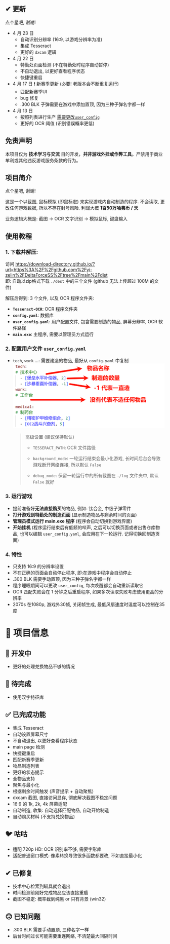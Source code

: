 ## ✔ 更新
点个星吧, 谢谢!  
* 4 月 23 日
  * 自动识别分辨率 (16:9, 以游戏分辨率为准)
  * 集成 Tesseract
  * 更好的 `dxcam` 逻辑
* 4 月 22 日
  * 特勤处页面检测 (不在特勤处时程序自动暂停)
  * 不自动退出, 以更好查看程序状态
  * 快捷键重启
* 4 月 17 日 ❗ 新赛季更新 (必要! 老版本会不断重复运行)
  * 匹配新赛季UI
  * bug 修复
  * .300 BLK 子弹需要在游戏中添加置顶, 因为三种子弹名字都一样
* 4 月 13 日
  * 按照列表进行生产 [需要更改`user_config`](#3-配置用户文件-user_configyaml)
  * 更好的 OCR 阈值 (识别错误概率更低)

## 免责声明
本项目仅为 **技术学习与交流** 目的开发，**并非游戏外挂或作弊工具**。严禁用于商业牟利或其他违反游戏服务条款的行为。

## 项目简介  
点个星吧, 谢谢!  

这是一个以截图, 鼠标模拟 (即鼠标宏) 来实现游戏内自动制造的程序. 不会读取, 更改任何游戏数据, 所以不存在封号风险. 利润大概 **1百50万哈弗币 / 天**  

业务逻辑大概是: 截图 -> OCR 文字识别 -> 模拟鼠标, 键盘输入  

## 使用教程  
### 1. 下载并解压:
访问 https://download-directory.github.io/?url=https%3A%2F%2Fgithub.com%2Fyi-zelin%2FDeltaForceSS%2Ftree%2Fmain%2Fdist  
即: 自动以zip格式下载 `./dest` 中的三个文件 (github 无法上传超过 100M 的文件)
 
解压后得到: 3 个文件, 以及 OCR 程序文件夹:  
* **`Tesseract-OCR`**: OCR 程序文件夹
* **`config.yaml`**: 数据库  
* **`user_config.yaml`**: 用户配置文件, 包含需要制造的物品, 屏幕分辨率, OCR 软件路径  
* **`main.exe`**: 主程序, 需要以管理员方式运行  

### 2. 配置用户文件 `user_config.yaml` 
* `tech`, `work` ...: 需要建造的物品, 最好从 `config.yaml` 中复制  
![alt text](.img/image1.png)  

  > 高级设置 (建议保持默认)
  > * `TESSERACT_PATH`: OCR 文件路径
  > * `background_mode`: 一轮运行结束会最小化游戏, 长时间后台会导致游戏断开网络连接, 所以默认 `False`  
  >
  > * `debug_mode`: 保留一轮运行中的所有截图在 `./log` 文件夹中, 默认 `False` 就好  


### 3. 运行游戏  
* 提前准备好**无法直接购买**的物品, 例如: 钛合金, 中级子弹零件  
* **打开游戏到特勤处的制造页面** (显示制造物品与剩余时间的页面)  
* **管理员模式运行 main.exe 程序** (程序会自动切换到游戏界面)  
* **开始挂机** (程序运行结束后有低频的哔声, 之后可以切换页面或者出售仓库物品, 也可以编辑 `user_config.yaml`, 会应用在下一轮运行. 记得切换回制造页面)  

### 4. 特性
* 只支持 16:9 的分辨率设置
* 不在正确的页面会自动停止程序, 即:在游戏中程序会自动停止
* .300 BLK 需要手动置顶, 因为三种子弹名字都一样  
* 程序睡眠期间可以更改 `user_config`, 每次唤醒都会自动重新读取它
* OCR 匹配失败会在 1 分钟之后重启程序, 如果多次读取失败考虑使用更高的分辨率
* 2070s 在1080p, 游戏外30帧, 关闭帧生成, 最低风扇速度时温度可以控制在35度

# 📃 项目信息 

## 📌 开发中  
* 更好的处理兑换物品不够的情况

## 🚧 待完成  
* 使用汉字特征库  

## ✅ 已完成功能  
* 集成 Tesseract
* 自动设置屏幕尺寸 
* 不自动退出, 以更好查看程序状态
* main page 检测
* 快捷键重启
* 匹配新赛季更新
* 物品制造列表
* 更好的状态提示  
* 全物品支持  
* 聚焦与最小化  
* 根据剩余时间触发 (声音提示 + 自动聚焦)  
* dxcam 截图, 直接访问显存, 彻底解决截图不稳定问题  
* 16:9 的 1k, 2k, 4k 屏幕适配  
* 自动制造, 收集: 自动选择匹配物品, 自动开始制造  
* 自动购买材料 (不支持兑换物品)  

## 🐦 咕咕  
* 适配 720p HD: OCR 识别率不够, 需要字形库  
* 适配普通窗口模式: 像素转换导致很多函数都要改, 不如直接最小化  

## ✔ 已修复  
* 技术中心检索到瞄具就会退出
* 时间检测前刚好完成物品应该直接重启  
* 截图不稳定: 概率截到纯黑 or 只有背景 (win32)  

## 🙃 已知问题  
* .300 BLK 需要手动置顶, 三种名字一样  
* 后台时间过长可能需要重连网络, 不清楚最大间隔时间  
